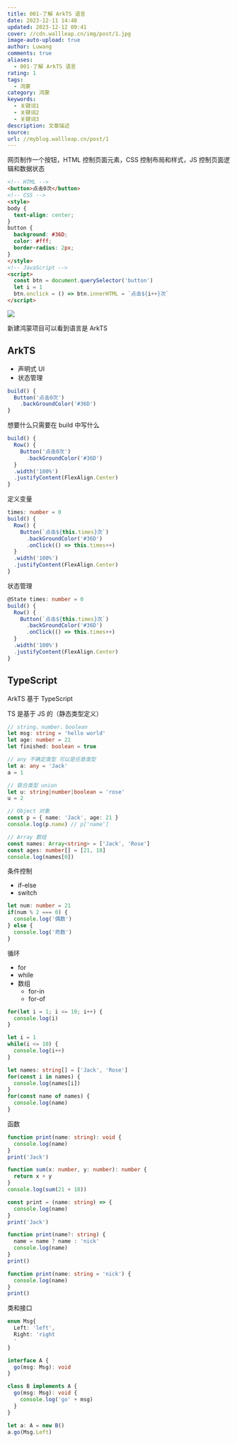 ```yaml
---
title: 001-了解 ArkTS 语言
date: 2023-12-11 14:48
updated: 2023-12-12 09:41
cover: //cdn.wallleap.cn/img/post/1.jpg
image-auto-upload: true
author: Luwang
comments: true
aliases:
  - 001-了解 ArkTS 语言
rating: 1
tags:
  - 鸿蒙
category: 鸿蒙
keywords:
  - 关键词1
  - 关键词2
  - 关键词3
description: 文章描述
source: 
url: //myblog.wallleap.cn/post/1
---
```


网页制作一个按钮，HTML 控制页面元素，CSS 控制布局和样式，JS 控制页面逻辑和数据状态

```html
<!-- HTML -->
<button>点击0次</button>
<!-- CSS -->
<style>
body {
  text-align: center;
}
button {
  background: #36D;
  color: #fff;
  border-radius: 2px;
}
</style>
<!-- JavaScript -->
<script>
  const btn = document.querySelector('button')
  let i = 1
  btn.onclick = () => btn.innerHTML = `点击${i++}次`
</script>
```

![](https://cdn.wallleap.cn/img/pic/illustration/202312120941938.png)

新建鸿蒙项目可以看到语言是 ArkTS

## ArkTS

- 声明式 UI
- 状态管理

```ts
build() {
  Button('点击0次')
    .backGroundColor('#36D')
}
```

想要什么只需要在 build 中写什么

```ts
build() {
  Row() {
    Button('点击0次')
      .backGroundColor('#36D')
  }
  .width('100%')
  .justifyContent(FlexAlign.Center)
}
```

定义变量

```ts
times: number = 0
build() {
  Row() {
    Button(`点击${this.times}次`)
      .backGroundColor('#36D')
      .onClick(() => this.times++)
  }
  .width('100%')
  .justifyContent(FlexAlign.Center)
}
```

状态管理

```ts
@State times: number = 0
build() {
  Row() {
    Button(`点击${this.times}次`)
      .backGroundColor('#36D')
      .onClick(() => this.times++)
  }
  .width('100%')
  .justifyContent(FlexAlign.Center)
}
```

## TypeScript

ArkTS 基于 TypeScript

TS 是基于 JS 的（静态类型定义）

```ts
// string、number、boolean
let msg: string = 'hello world'
let age: number = 21
let finished: boolean = true

// any 不确定类型 可以是任意类型
let a: any = 'Jack'
a = 1

// 联合类型 union
let u: string|number|boolean = 'rose'
u = 2

// Object 对象
const p = { name: 'Jack', age: 21 }
console.log(p.name) // p['name']

// Array 数组
const names: Array<string> = ['Jack', 'Rose']
const ages: number[] = [21, 18]
console.log(names[0])
```

条件控制

- if-else
- switch

```ts
let num: number = 21
if(num % 2 === 0) {
  console.log('偶数')
} else {
  console.log('奇数')
}
```

循环

- for
- while
- 数组
	- for-in
	- for-of

```ts
for(let i = 1; i <= 10; i++) {
  console.log(i)
}

let i = 1
while(i <= 10) {
  console.log(i++)
}

let names: string[] = ['Jack', 'Rose']
for(const i in names) {
  console.log(names[i])
}
for(const name of names) {
  console.log(name)
}
```

函数

```ts
function print(name: string): void {
  console.log(name)
}
print('Jack')

function sum(x: number, y: number): number {
  return x + y
}
console.log(sum(21 + 18))

const print = (name: string) => {
  console.log(name)
}
print('Jack')

function print(name?: string) {
  name = name ? name : 'nick'
  console.log(name)
}
print()

function print(name: string = 'nick') {
  console.log(name)
}
print()
```

类和接口

```ts
enum Msg{
  Left: 'left',
  Right: 'right
  '
}

interface A {
  go(msg: Msg): void
}

class B implements A {
  go(msg: Msg): void {
    console.log('go' + msg)
  }
}

let a: A = new B()
a.go(Msg.Left)
```
